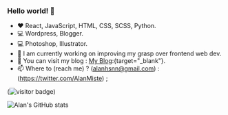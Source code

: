 
### Hello world! 👋

<!--


- 🔭 I’m currently working on ...
- 🌱 I’m currently learning ...
- 👯 I’m looking to collaborate on ...
- 🤔 I’m looking for help with ...
- 💬 Ask me about ...
- 📫 How to reach me: ...
- 😄 Pronouns: ...
- ⚡ Fun fact: ...
-->


- :heart: React, JavaScript, HTML, CSS, SCSS, Python.
- 💻 Wordpress, Blogger.
- :computer: Photoshop, Illustrator.
- 🌱 I am currently working on improving my grasp over frontend web dev.
- :pencil: You can visit my blog : [My Blog](https://alanmiste.wordpress.com):{target="_blank"}.
- 📫 Where to (reach me) ? (alanhsnn@gmail.com) : (https://twitter.com/AlanMiste) ;



(![visitor badge](https://visitor-badge.glitch.me/badge?page_id=alanmiste.visitor-badge&left_text=You%20are%20the%20visitor%20number))

![Alan's GitHub stats](https://github-readme-stats.vercel.app/api?username=alanmiste&count_private=true&theme=highcontrast&show_icons=true)




